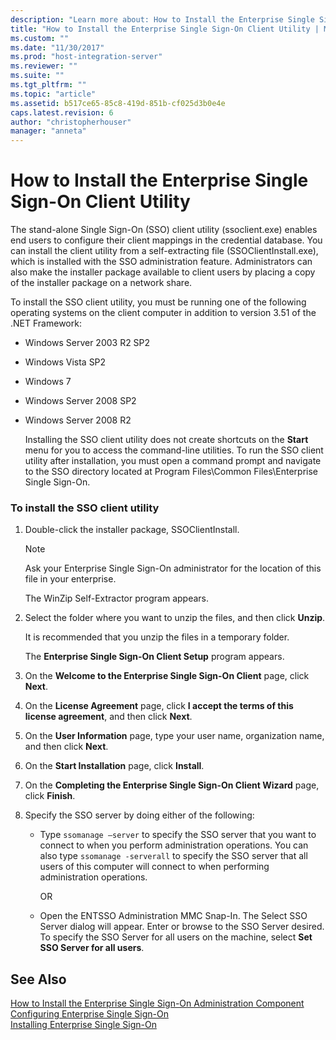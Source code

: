 ```yaml
---
description: "Learn more about: How to Install the Enterprise Single Sign-On Client Utility"
title: "How to Install the Enterprise Single Sign-On Client Utility | Microsoft Docs"
ms.custom: ""
ms.date: "11/30/2017"
ms.prod: "host-integration-server"
ms.reviewer: ""
ms.suite: ""
ms.tgt_pltfrm: ""
ms.topic: "article"
ms.assetid: b517ce65-85c8-419d-851b-cf025d3b0e4e
caps.latest.revision: 6
author: "christopherhouser"
manager: "anneta"
---
```

# How to Install the Enterprise Single Sign-On Client Utility
The stand-alone Single Sign-On (SSO) client utility (ssoclient.exe) enables end users to configure their client mappings in the credential database. You can install the client utility from a self-extracting file (SSOClientInstall.exe), which is installed with the SSO administration feature. Administrators can also make the installer package available to client users by placing a copy of the installer package on a network share.  
  
 To install the SSO client utility, you must be running one of the following operating systems on the client computer in addition to version 3.51 of the .NET Framework:  
  
- Windows Server 2003 R2 SP2  
  
- Windows Vista SP2  
  
- Windows 7  
  
- Windows Server 2008 SP2  
  
- Windows Server 2008 R2  
  
  Installing the SSO client utility does not create shortcuts on the **Start** menu for you to access the command-line utilities. To run the SSO client utility after installation, you must open a command prompt and navigate to the SSO directory located at Program Files\Common Files\Enterprise Single Sign-On.  
  
### To install the SSO client utility  
  
1.  Double-click the installer package, SSOClientInstall.  
  
    > [!NOTE]
    >  Ask your Enterprise Single Sign-On administrator for the location of this file in your enterprise.  
  
     The WinZip Self-Extractor program appears.  
  
2.  Select the folder where you want to unzip the files, and then click **Unzip**.  
  
     It is recommended that you unzip the files in a temporary folder.  
  
     The **Enterprise Single Sign-On Client Setup** program appears.  
  
3.  On the **Welcome to the Enterprise Single Sign-On Client** page, click **Next**.  
  
4.  On the **License Agreement** page, click **I accept the terms of this license agreement**, and then click **Next**.  
  
5.  On the **User Information** page, type your user name, organization name, and then click **Next**.  
  
6.  On the **Start Installation** page, click **Install**.  
  
7.  On the **Completing the Enterprise Single Sign-On Client Wizard** page, click **Finish**.  
  
8.  Specify the SSO server by doing either of the following:  
  
    -   Type `ssomanage –server` to specify the SSO server that you want to connect to when you perform administration operations. You can also type `ssomanage -serverall` to specify the SSO server that all users of this computer will connect to when performing administration operations.  
  
         OR  
  
    -   Open the ENTSSO Administration MMC Snap-In. The Select SSO Server dialog will appear. Enter or browse to the SSO Server desired. To specify the SSO Server for all users on the machine, select **Set SSO Server for all users**.  
  
## See Also  
 [How to Install the Enterprise Single Sign-On Administration Component](../esso/how-to-install-the-enterprise-single-sign-on-administration-component.md)   
 [Configuring Enterprise Single Sign-On](../esso/configuring-enterprise-single-sign-on1.md)   
 [Installing Enterprise Single Sign-On](../esso/installing-enterprise-single-sign-on.md)
